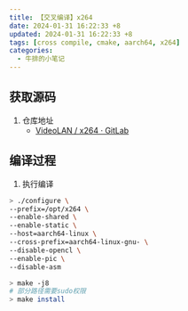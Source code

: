 ```yaml
---
title: 【交叉编译】x264
date: 2024-01-31 16:22:33 +8
updated: 2024-01-31 16:22:33 +8
tags: [cross compile, cmake, aarch64, x264]
categories: 
  - 牛排的小笔记
---
```


## 获取源码

1. 仓库地址
   - [VideoLAN / x264 · GitLab](https://code.videolan.org/videolan/x264) 

## 编译过程

1. 执行编译

```bash
> ./configure \
--prefix=/opt/x264 \
--enable-shared \
--enable-static \
--host=aarch64-linux \
--cross-prefix=aarch64-linux-gnu- \
--disable-opencl \
--enable-pic \
--disable-asm

> make -j8
# 部分路径需要sudo权限
> make install
```

